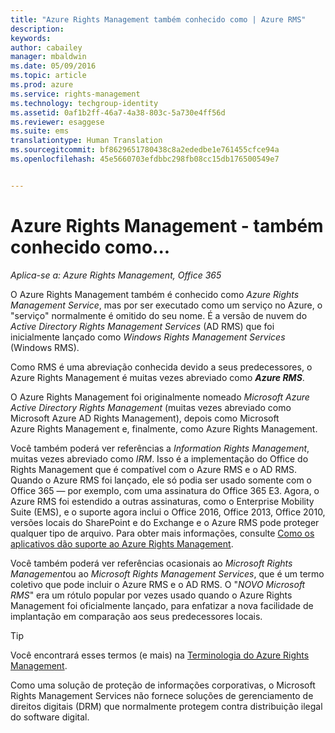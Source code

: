 ```yaml
---
title: "Azure Rights Management também conhecido como | Azure RMS"
description: 
keywords: 
author: cabailey
manager: mbaldwin
ms.date: 05/09/2016
ms.topic: article
ms.prod: azure
ms.service: rights-management
ms.technology: techgroup-identity
ms.assetid: 0af1b2ff-46a7-4a38-803c-5a730e4ff56d
ms.reviewer: esaggese
ms.suite: ems
translationtype: Human Translation
ms.sourcegitcommit: bf8629651780438c8a2ededbe1e761455cfce94a
ms.openlocfilehash: 45e5660703efdbbc298fb08cc15db176500549e7


---
```



# Azure Rights Management - também conhecido como...

*Aplica-se a: Azure Rights Management, Office 365*


O Azure Rights Management também é conhecido como *Azure Rights Management Service*, mas por ser executado como um serviço no Azure, o "serviço" normalmente é omitido do seu nome. É a versão de nuvem do *Active Directory Rights Management Services* (AD RMS) que foi inicialmente lançado como *Windows Rights Management Services* (Windows RMS).

Como RMS é uma abreviação conhecida devido a seus predecessores, o Azure Rights Management é muitas vezes abreviado como ***Azure RMS***.

O Azure Rights Management foi originalmente nomeado *Microsoft Azure Active Directory Rights Management* (muitas vezes abreviado como Microsoft Azure AD Rights Management), depois como Microsoft Azure Rights Management e, finalmente, como Azure Rights Management.

Você também poderá ver referências a *Information Rights Management*, muitas vezes abreviado como *IRM*. Isso é a implementação do Office do Rights Management que é compatível com o Azure RMS e o AD RMS.  Quando o Azure RMS foi lançado, ele só podia ser usado somente com o Office 365 — por exemplo, com uma assinatura do Office 365 E3. Agora, o Azure RMS foi estendido a outras assinaturas, como o Enterprise Mobility Suite (EMS), e o suporte agora inclui o Office 2016, Office 2013, Office 2010, versões locais do SharePoint e do Exchange e o Azure RMS pode proteger qualquer tipo de arquivo. Para obter mais informações, consulte [Como os aplicativos dão suporte ao Azure Rights Management](applications-support.md).

Você também poderá ver referências ocasionais ao *Microsoft Rights Management*ou ao *Microsoft Rights Management Services*, que é um termo coletivo que pode incluir o Azure RMS e o AD RMS.  O "*NOVO Microsoft RMS*" era um rótulo popular por vezes usado quando o Azure Rights Management foi oficialmente lançado, para enfatizar a nova facilidade de implantação em comparação aos seus predecessores locais.

> [!TIP]
> Você encontrará esses termos (e mais) na [Terminologia do Azure Rights Management](../get-started/terminology.md).

Como uma solução de proteção de informações corporativas, o Microsoft Rights Management Services não fornece soluções de gerenciamento de direitos digitais (DRM) que normalmente protegem contra distribuição ilegal do software digital. 




<!--HONumber=Jul16_HO3-->


